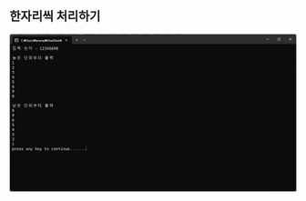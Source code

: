 ## 한자리씩 처리하기

![이미지](https://github.com/kimguppy/game/blob/main/week3/class/%EC%A0%9C%EB%AA%A9%20%EC%97%86%EC%9D%8C.png)
